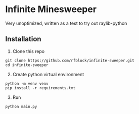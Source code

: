 # Infinite Minesweeper

Very unoptimized, written as a test to try out raylib-python

## Installation

1. Clone this repo
```
git clone https://github.com/rfblock/infinite-sweeper.git
cd infinite-sweeper
```
2. Create python virtual environment
```
python -m venv venv
pip install -r requirements.txt
```
3. Run
```
python main.py
```
